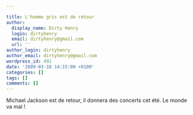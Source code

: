 ```yaml
---

title: L'homme gris est de retour
author:
  display_name: Dirty Henry
  login: dirtyhenry
  email: dirtyhenry@gmail.com
  url: ''
author_login: dirtyhenry
author_email: dirtyhenry@gmail.com
wordpress_id: 491
date: '2009-03-10 14:15:00 +0100'
categories: []
tags: []
comments: []
---
```

Michael Jackson est de retour, il donnera des concerts cet été. Le monde va mal !
